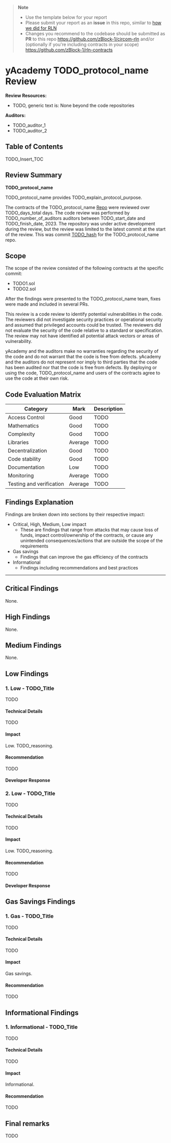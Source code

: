 > __Note__
> - Use the template below for your report
> - Please submit your report as an **issue** in this repo, similar to [how we did for RLN](https://github.com/zBlock-1/RLN-audit-report/issues)
> - Changes you recommend to the codebase should be submitted as **PR** to this repo https://github.com/zBlock-1/circom-rln and/or (optionally if you're including contracts in your scope) https://github.com/zBlock-1/rln-contracts

# yAcademy TODO_protocol_name Review <!-- omit in toc -->

**Review Resources:**

- TODO, generic text is: None beyond the code repositories

**Auditors:**

 - TODO_auditor_1
 - TODO_auditor_2

## Table of Contents <!-- omit in toc -->

TODO_Insert_TOC

## Review Summary

**TODO_protocol_name**

TODO_protocol_name provides TODO_explain_protocol_purpose.

The contracts of the TODO_protocol_name [Repo](TODO_github_URL) were reviewed over TODO_days_total days. The code review was performed by TODO_number_of_auditors auditors between TODO_start_date and TODO_finish_date, 2023. The repository was under active development during the review, but the review was limited to the latest commit at the start of the review. This was commit [TODO_hash](TODO_github_URL_to_hash) for the TODO_protocol_name repo.

## Scope

The scope of the review consisted of the following contracts at the specific commit:

- TODO1.sol
- TODO2.sol

After the findings were presented to the TODO_protocol_name team, fixes were made and included in several PRs.

This review is a code review to identify potential vulnerabilities in the code. The reviewers did not investigate security practices or operational security and assumed that privileged accounts could be trusted. The reviewers did not evaluate the security of the code relative to a standard or specification. The review may not have identified all potential attack vectors or areas of vulnerability.

yAcademy and the auditors make no warranties regarding the security of the code and do not warrant that the code is free from defects. yAcademy and the auditors do not represent nor imply to third parties that the code has been audited nor that the code is free from defects. By deploying or using the code, TODO_protocol_name and users of the contracts agree to use the code at their own risk.


Code Evaluation Matrix
---

| Category                 | Mark    | Description |
| ------------------------ | ------- | ----------- |
| Access Control           | Good | TODO |
| Mathematics              | Good | TODO |
| Complexity               | Good | TODO |
| Libraries                | Average | TODO |
| Decentralization         | Good | TODO |
| Code stability           | Good    | TODO |
| Documentation            | Low | TODO |
| Monitoring               | Average | TODO |
| Testing and verification | Average | TODO  |

## Findings Explanation

Findings are broken down into sections by their respective impact:
 - Critical, High, Medium, Low impact
     - These are findings that range from attacks that may cause loss of funds, impact control/ownership of the contracts, or cause any unintended consequences/actions that are outside the scope of the requirements
 - Gas savings
     - Findings that can improve the gas efficiency of the contracts
 - Informational
     - Findings including recommendations and best practices

---

## Critical Findings

None.

## High Findings

None.

## Medium Findings

None.

## Low Findings

### 1. Low - TODO_Title

TODO

#### Technical Details

TODO

#### Impact

Low. TODO_reasoning.

#### Recommendation

TODO

#### Developer Response



### 2. Low - TODO_Title

TODO

#### Technical Details

TODO

#### Impact

Low. TODO_reasoning.

#### Recommendation

TODO

#### Developer Response



## Gas Savings Findings

### 1. Gas - TODO_Title

TODO

#### Technical Details

TODO

#### Impact

Gas savings.

#### Recommendation

TODO

## Informational Findings

### 1. Informational - TODO_Title

TODO

#### Technical Details

TODO

#### Impact

Informational.

#### Recommendation

TODO

## Final remarks

TODO
